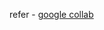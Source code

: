 refer - [google collab](https://colab.research.google.com/drive/1ca-jlBvJ4uqpbCHFFgCFp9akIY7FSmGc?usp=sharing)
